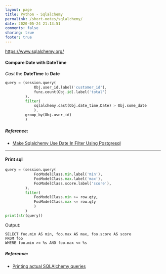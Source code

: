 ```yaml
---
layout: page
title: Python - Sqlalchemy
permalink: /short-notes/sqlalchemy/
date: 2020-05-24 21:13:51
comments: false
sharing: true
footer: true
---
```


https://www.sqlalchemy.org/

#### Compare Date with DateTime

_Cast_ the **DateTime** to **Date**

```py
query = (session.query(
             Obj.user_id.label('customer_id'),
             func.count(Obj.id).label('total')
         ).
         filter(
             sqlalchemy.cast(Obj.date_time,Date) > Obj.some_date
             ).
         group_by(Obj.user_id)
         )
```

##### Reference:

- [Make Sqlalchemy Use Date In Filter Using Postgresql](http://stackoverflow.com/questions/7075828/make-sqlalchemy-use-date-in-filter-using-postgresql/7103274#7103274)

---

#### Print sql

```py
query = (session.query(
             FooModelClass.min.label('min'),
             FooModelClass.max.label('max'),
             FooModelClass.score.label('score'),
         ).  
         filter(
             FooModelClass.min >= row.qty,
             FooModelClass.max <= row.qty
             )   
         )   
print(str(query))
```

Output:

```
SELECT foo.min AS min, foo.max AS max, foo.score AS score
FROM foo 
WHERE foo.min >= %s AND foo.max <= %s
```

##### Reference:

- [Printing actual SQLAlchemy queries](http://nicolascadou.com/blog/2014/01/printing-actual-sqlalchemy-queries/)
